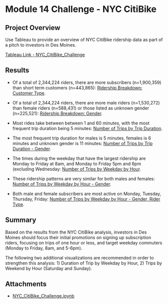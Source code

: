 # Module 14 Challenge - NYC CitiBike

## Project Overview
Use Tableau to provide an overview of NYC CitiBike ridership data as part of a pitch to investors in Des Moines. 

[Tableau Link - NYC_CitiBike_Challenge](https://public.tableau.com/app/profile/patrick.moores/viz/NYC_Citibike_Challenge_16326044974800/NYC_CitiBike_Challenge)


## Results
- Of a total of 2,344,224 riders, there are more subscribers (n=1,900,359) than short term customers (n=443,865): [Ridership Breakdown: Customer Type](https://github.com/pmoores/bikesharing/blob/main/Resources/Ridership_by_Customer_Type.png).

- Of a total of 2,344,224 riders, there are more male riders (n=1,530,272) than female riders (n=588,431) or those listed as unknown gender (n=225,521): [Ridership Breakdown: Gender](https://github.com/pmoores/bikesharing/blob/main/Resources/Ridership_by_Gender.png).

- Most rides take between between 1 and 60 minutes, with the most frequent trip duration being 5 minutes: [Number of Trips by Trip Duration](https://github.com/pmoores/bikesharing/blob/main/Resources/Number_of_Trips_by_Trip_Duration.png).

- The most frequent trip duration for males is 5 minutes, females is 6 minutes and unknown gender is 11 minutes: [Number of Trips by Trip Duration - Gender](https://github.com/pmoores/bikesharing/blob/main/Resources/Number_of_Trips_by_Trip_Duration_Gender.png).

- The times during the weekday that have the largest ridership are Monday to Friday at 8am, and Monday to Friday 5pm and 6pm (excluding Wednesday: [Number of Trips by Weekday by Hour](https://github.com/pmoores/bikesharing/blob/main/Resources/Number_of_Trips_by_Weekday_by_Hour.png).

- These ridership patterns are very similar for both males and females: [Number of Trips by Weekday by Hour - Gender](https://github.com/pmoores/bikesharing/blob/main/Resources/Number_of_Trips_by_Weekday_by_Hour_Gender.png).

- Both male and female subscribers are most active on Monday, Tuesday, Thursday, Friday: [Number of Trips by Weekday by Hour - Gender, Rider Type](https://github.com/pmoores/bikesharing/blob/main/Resources/Number_of_Trips_by_Weekday_by_Hour_Gender_Customer.png).


## Summary
Based on the results from the NYC CitiBike analysis, investors in Des Moines should focus their initial promotions on signing up subscription riders, focusing on trips of one hour or less, and target weekday commuters (Monday to Friday, 8am, and 5-6pm).

The following two additional visualizations are recommended in order to strengthen this analysis: 1) Duration of Trip by Weekday by Hour, 2) Trips by Weekend by Hour (Saturday and Sunday).


## Attachments
- [NYC_CitiBike_Challenge.ipynb](https://github.com/pmoores/bikesharing/blob/main/NYC_CitiBike_Challenge.ipynb)
